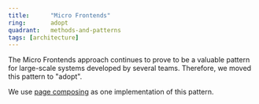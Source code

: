 ```yaml
---
title:      "Micro Frontends"
ring:       adopt
quadrant:   methods-and-patterns
tags: [architecture]
---
```


The Micro Frontends approach continues to prove to be a valuable pattern for large-scale systems developed by several teams.
Therefore, we moved this pattern to "adopt".

We use [page composing](methods-and-patterns/page-composing.html) as one implementation of this pattern.
